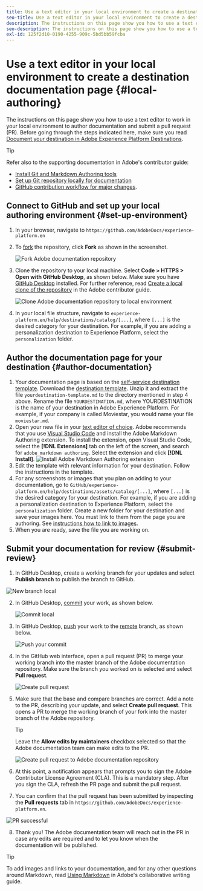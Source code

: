 ```yaml
---
title: Use a text editor in your local environment to create a destination documentation page
seo-title: Use a text editor in your local environment to create a destination documentation page
description: The instructions on this page show you how to use a text editor to work in your local environment to author documentation and submit a pull request.
seo-description: The instructions on this page show you how to use a text editor to work in your local environment to author documentation and submit a pull request.
exl-id: 125f2d10-0190-4255-909c-5bd5bb59fcba
---
```

# Use a text editor in your local environment to create a destination documentation page {#local-authoring}

The instructions on this page show you how to use a text editor to work in your local environment to author documentation and submit a pull request (PR). Before going through the steps indicated here, make sure you read [Document your destination in Adobe Experience Platform Destinations](./documentation-instructions.md).

>[!TIP]
>
>Refer also to the supporting documentation in Adobe's contributor guide:
>* [Install Git and Markdown Authoring tools](https://experienceleague.adobe.com/docs/contributor/contributor-guide/setup/install-tools.html?lang=en)
>* [Set up Git repository locally for documentation](https://experienceleague.adobe.com/docs/contributor/contributor-guide/setup/local-repo.html?lang=en)
>* [GitHub contribution workflow for major changes](https://experienceleague.adobe.com/docs/contributor/contributor-guide/setup/full-workflow.html?lang=en).

## Connect to GitHub and set up your local authoring environment {#set-up-environment}

1. In your browser, navigate to `https://github.com/AdobeDocs/experience-platform.en`
2. To [fork](https://experienceleague.adobe.com/docs/contributor/contributor-guide/setup/local-repo.html?lang=en#fork-the-repository) the repository, click **Fork** as shown in the screenshot.

   ![Fork Adobe documentation repository](./assets/ssd-fork-repo.png)

3. Clone the repository to your local machine. Select **Code > HTTPS > Open with GitHub Desktop**, as shown below. Make sure you have [GitHub Desktop](https://desktop.github.com/) installed. For further reference, read [Create a local clone of the repository](https://experienceleague.adobe.com/docs/contributor/contributor-guide/setup/local-repo.html?lang=en#create-a-local-clone-of-the-repository) in the Adobe contributor guide.

   ![Clone Adobe documentation repository to local environment](./assets/clone-local.png)

4. In your local file structure, navigate to `experience-platform.en/help/destinations/catalog/[...]`, where `[...]` is the desired category for your destination. For example, if you are adding a personalization destination to Experience Platform, select the `personalization` folder.

## Author the documentation page for your destination {#author-documentation}

1. Your documentation page is based on the [self-service destination template](./self-service-template.md). Download the [destination template](assets/yourdestination-template.zip). Unzip it and extract the file `yourdestination-template.md` to the directory mentioned in step 4 above.  Rename the file `YOURDESTINATION.md`, where YOURDESTINATION is the name of your destination in Adobe Experience Platform. For example, if your company is called Moviestar, you would name your file `moviestar.md`.
2. Open your new file in your [text editor of choice](https://experienceleague.adobe.com/docs/contributor/contributor-guide/setup/install-tools.html?lang=en#understand-markdown-editors). Adobe recommends that you use [Visual Studio Code](https://code.visualstudio.com/) and install the Adobe Markdown Authoring extension. To install the extension, open Visual Studio Code, select the **[!DNL Extensions]** tab on the left of the screen, and search for `adobe markdown authoring`. Select the extension and click **[!DNL Install]**.
   ![Install Adobe Markdown Authoring extension](./assets/install-adobe-markdown-extension.gif)
3. Edit the template with relevant information for your destination. Follow the instructions in the template. 
4.  For any screenshots or images that you plan on adding to your documentation, go to `GitHub/experience-platform.en/help/destinations/assets/catalog/[...]`, where `[...]` is the desired category for your destination. For example, if you are adding a personalization destination to Experience Platform, select the `personalization` folder. Create a new folder for your destination and save your images here. You must link to them from the page you are authoring. See [instructions how to link to images](https://experienceleague.adobe.com/docs/contributor/contributor-guide/writing-essentials/linking.html?lang=en#link-to-images).
5.  When you are ready, save the file you are working on.

## Submit your documentation for review {#submit-review}

1.  In GitHub Desktop, create a working branch for your updates and select **Publish branch** to publish the branch to GitHub.

   ![New branch local](./assets/new-branch-local.gif)

2. In GitHub Desktop, [commit](https://docs.github.com/en/free-pro-team@latest/github/getting-started-with-github/github-glossary#commit) your work, as shown below.

   ![Commit local](./assets/commit-local.png)

3. In GitHub Desktop, [push](https://docs.github.com/en/free-pro-team@latest/github/getting-started-with-github/github-glossary#push) your work to the [remote](https://docs.github.com/en/free-pro-team@latest/github/getting-started-with-github/github-glossary#remote) branch, as shown below.

   ![Push your commit](./assets/push-local-to-remote.png)

4. In the GitHub web interface, open a pull request (PR) to merge your working branch into the master branch of the Adobe documentation repository. Make sure the branch you worked on is selected and select **Pull request**.

   ![Create pull request](./assets/ssd-create-pull-request-1.png)

5. Make sure that the base and compare branches are correct. Add a note to the PR, describing your update, and select **Create pull request**. This opens a PR to merge the working branch of your fork into the master branch of the Adobe repository. 
   >[!TIP]
   >
   >Leave the **Allow edits by maintainers** checkbox selected so that the Adobe documentation team can make edits to the PR. 
 
   ![Create pull request to Adobe documentation repository](./assets/ssd-create-pull-request-2.png)

6. At this point, a notification appears that prompts you to sign the Adobe Contributor License Agreement (CLA). This is a mandatory step. After you sign the CLA, refresh the PR page and submit the pull request.

7.  You can confirm that the pull request has been submitted by inspecting the **Pull requests** tab in `https://github.com/AdobeDocs/experience-platform.en`.

   ![PR successful](./assets/ssd-pr-successful.png)

8. Thank you! The Adobe documentation team will reach out in the PR in case any edits are required and to let you know when the documentation will be published.

>[!TIP]
>
>To add images and links to your documentation, and for any other questions around Markdown, read [Using Markdown](https://experienceleague.adobe.com/docs/contributor/contributor-guide/writing-essentials/markdown.html?lang=en) in Adobe's collaborative writing guide.
